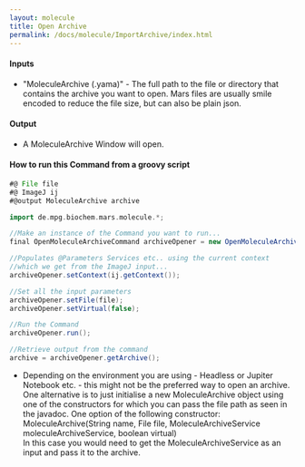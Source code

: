 ```yaml
---
layout: molecule
title: Open Archive
permalink: /docs/molecule/ImportArchive/index.html
---
```


#### Inputs

* "MoleculeArchive (.yama)" - The full path to the file or directory that contains the archive you want to open. Mars files are usually smile encoded to reduce the file size, but can also be plain json.

#### Output

* A MoleculeArchive Window will open.

#### How to run this Command from a groovy script

```groovy
#@ File file
#@ ImageJ ij
#@output MoleculeArchive archive

import de.mpg.biochem.mars.molecule.*;

//Make an instance of the Command you want to run...
final OpenMoleculeArchiveCommand archiveOpener = new OpenMoleculeArchiveCommand();

//Populates @Parameters Services etc.. using the current context
//which we get from the ImageJ input...
archiveOpener.setContext(ij.getContext());

//Set all the input parameters
archiveOpener.setFile(file);
archiveOpener.setVirtual(false);

//Run the Command
archiveOpener.run();

//Retrieve output from the command
archive = archiveOpener.getArchive();
```
 * Depending on the environment you are using - Headless or Jupiter Notebook etc. - this might not be the preferred way to open an archive. One alternative is to just initialise a new MoleculeArchive object using one of the constructors for which you can pass the file path as seen in the javadoc. One option of the following constructor:  
 MoleculeArchive(String name, File file, MoleculeArchiveService moleculeArchiveService, boolean virtual)  
 In this case you would need to get the MoleculeArchiveService as an input and pass it to the archive.
